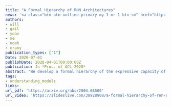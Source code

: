 ```yaml
---
title: "A Formal Hierarchy of RNN Architectures"
news: '<a class="btn btn-outline-primary my-1 mr-1 btn-sm" href="https://lambdaviking.com/post/rr-hierarchy/"  target="_blank">blog</a>'
authors:
- will
- gail
- yoav
- me
- noah
- erany
publication_types: ["1"]
Date: 2020-07-01
publishDate: 2020-04-01T00:00:00Z
publication: In *Proc. of ACL 2020*
abstract: "We develop a formal hierarchy of the expressive capacity of RNN architectures. The hierarchy is based around two formal properties: space complexity, which is a measure of the RNN's memory, and rational recurrence, defined as whether the recurrent update can be described by a weighted finite-state machine. We place several RNN variants within this hierarchy. For example, we prove that the LSTM is not rational, which formally separates it from the related QRNN (Bradbury et al., 2016). We also show how the expressive capacity of these models is expanded by stacking multiple layers or composing them with different pooling functions.  Our results build on the theory of 'saturated' RNNs (Merrill, 2019). While formally extending these findings to unsaturated RNNs is left to future work, we hypothesize that the practical learnable capacity of unsaturated RNNs obeys a similar hierarchy. Experimental findings from training unsaturated networks on formal languages support this conjecture."
tags:
- understanding_models 
links:
url_pdf: 'https://arxiv.org/abs/2004.08500'
url_video: 'https://slideslive.com/38928908/a-formal-hierarchy-of-rnn-architectures'
---
```

